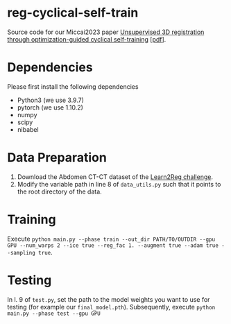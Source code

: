 # reg-cyclical-self-train
Source code for our Miccai2023 paper [Unsupervised 3D registration through optimization-guided cyclical self-training](https://arxiv.org/abs/2306.16997) [[pdf](https://arxiv.org/pdf/2306.16997.pdf)].

# Dependencies
Please first install the following dependencies
* Python3 (we use 3.9.7)
* pytorch (we use 1.10.2)
* numpy
* scipy
* nibabel

# Data Preparation
1. Download the Abdomen CT-CT dataset of the [Learn2Reg challenge](https://learn2reg.grand-challenge.org/Datasets/).
2. Modify the variable path in line 8 of `data_utils.py` such that it points to the root directory of the data.

# Training
Execute `python main.py --phase train --out_dir PATH/TO/OUTDIR --gpu GPU --num_warps 2 --ice true --reg_fac 1. --augment true --adam true --sampling true`.

# Testing
In l. 9 of `test.py`, set the path to the model weights you want to use for testing (for example our `final_model.pth`). Subsequently, execute `python main.py --phase test --gpu GPU`

